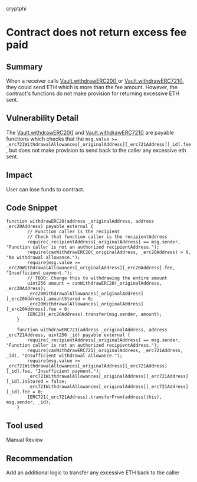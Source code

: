 cryptphi
# Contract does not return excess fee paid

## Summary
When a receiver calls [Vault.withdrawERC20() ](https://github.com/Harpieio/contracts/blob/97083d7ce8ae9d85e29a139b1e981464ff92b89e/contracts/Vault.sol#L118) or [Vault.withdrawERC721()](https://github.com/Harpieio/contracts/blob/97083d7ce8ae9d85e29a139b1e981464ff92b89e/contracts/Vault.sol#L129), they could send ETH which is more than the fee amount. However, the contract's functions do not make provision for returning excessive ETH sent.

## Vulnerability Detail
The [Vault.withdrawERC20()](https://github.com/Harpieio/contracts/blob/97083d7ce8ae9d85e29a139b1e981464ff92b89e/contracts/Vault.sol#L118) and [Vault.withdrawERC721()](https://github.com/Harpieio/contracts/blob/97083d7ce8ae9d85e29a139b1e981464ff92b89e/contracts/Vault.sol#L129) are payable functions which  checks that the `msg.value >= _erc721WithdrawalAllowances[_originalAddress][_erc721Address][_id].fee` , but does not make provision to send back to the caller any excessive eth sent.

## Impact
User can lose funds to contract.

## Code Snippet
```
function withdrawERC20(address _originalAddress, address _erc20Address) payable external {
        // Function caller is the recipient
        // Check that function caller is the recipientAddress
        require(_recipientAddress[_originalAddress] == msg.sender, "Function caller is not an authorized recipientAddress.");
        require(canWithdrawERC20(_originalAddress, _erc20Address) > 0, "No withdrawal allowance.");
        require(msg.value >= _erc20WithdrawalAllowances[_originalAddress][_erc20Address].fee, "Insufficient payment.");
        // TODO: Change this to withdrawing the entire amount
        uint256 amount = canWithdrawERC20(_originalAddress, _erc20Address);
        _erc20WithdrawalAllowances[_originalAddress][_erc20Address].amountStored = 0;
        _erc20WithdrawalAllowances[_originalAddress][_erc20Address].fee = 0;
        IERC20(_erc20Address).transfer(msg.sender, amount);
    }

    function withdrawERC721(address _originalAddress, address _erc721Address, uint256 _id) payable external {
        require(_recipientAddress[_originalAddress] == msg.sender, "Function caller is not an authorized recipientAddress.");
        require(canWithdrawERC721(_originalAddress, _erc721Address, _id), "Insufficient withdrawal allowance.");
        require(msg.value >= _erc721WithdrawalAllowances[_originalAddress][_erc721Address][_id].fee, "Insufficient payment.");
        _erc721WithdrawalAllowances[_originalAddress][_erc721Address][_id].isStored = false;
        _erc721WithdrawalAllowances[_originalAddress][_erc721Address][_id].fee = 0;
        IERC721(_erc721Address).transferFrom(address(this), msg.sender, _id);
    }
```

## Tool used
Manual Review

## Recommendation
Add an additional logic to transfer any excessive ETH back to the caller